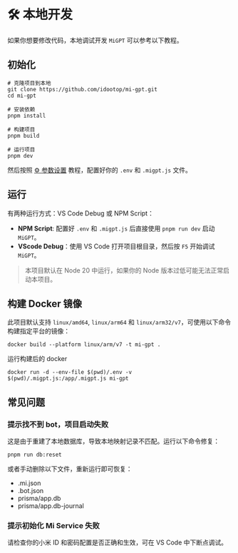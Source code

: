 # 🛠️ 本地开发

如果你想要修改代码，本地调试开发 `MiGPT` 可以参考以下教程。

## 初始化

```shell
# 克隆项目到本地
git clone https://github.com/idootop/mi-gpt.git
cd mi-gpt

# 安装依赖
pnpm install

# 构建项目
pnpm build

# 运行项目
pnpm dev
```

然后按照 [⚙️ 参数设置](https://github.com/idootop/mi-gpt/blob/main/docs/settings.md) 教程，配置好你的 `.env` 和 `.migpt.js` 文件。

## 运行

有两种运行方式：VS Code Debug 或 NPM Script：

- **NPM Script**: 配置好 `.env` 和 `.migpt.js` 后直接使用 `pnpm run dev` 启动 `MiGPT`。
- **VScode Debug**：使用 VS Code 打开项目根目录，然后按 `F5` 开始调试 `MiGPT`。

> 本项目默认在 Node 20 中运行，如果你的 Node 版本过低可能无法正常启动本项目。

## 构建 Docker 镜像

此项目默认支持 `linux/amd64`, `linux/arm64` 和 `linux/arm32/v7`，可使用以下命令构建指定平台的镜像：

```shell
docker build --platform linux/arm/v7 -t mi-gpt .
```

运行构建后的 docker

```shell
docker run -d --env-file $(pwd)/.env -v $(pwd)/.migpt.js:/app/.migpt.js mi-gpt
```

## 常见问题

### 提示找不到 bot，项目启动失败

这是由于重建了本地数据库，导致本地映射记录不匹配。运行以下命令修复：

```shell
pnpm run db:reset
```

或者手动删除以下文件，重新运行即可恢复：

- .mi.json
- .bot.json
- prisma/app.db
- prisma/app.db-journal

### 提示初始化 Mi Service 失败

请检查你的小米 ID 和密码配置是否正确和生效，可在 VS Code 中下断点调试。
